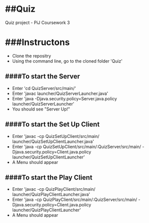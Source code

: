 ##Quiz
====

Quiz project - PiJ Coursework 3


###Instructons
===========
* Clone the repositry
* Using the command line, go to the cloned folder 'Quiz'

####To start the Server
-------------------
* Enter 'cd QuizServer/src/main/'
* Enter 'javac launcher/QuizServerLauncher.java'
* Enter 'java -Djava.security.policy=Server.java.policy launcher/QuizServerLauncher'
* You should see "Server Up!"

####To start the Set Up Client
--------------------------
* Enter 'javac -cp QuizSetUpClient/src/main/ launcher/QuizSetUpClientLauncher.java'
* Enter 'java -cp QuizSetUpClient/src/main/:QuizServer/src/main/ -Djava.security.policy=Client.java.policy launcher/QuizSetUpClientLauncher'
* A Menu should appear

####To start the Play Client
------------------------
* Enter 'javac -cp QuizPlayClient/src/main/ launcher/QuizPlayClientLauncher.java'
* Enter 'java -cp QuizPlayClient/src/main/:QuizServer/src/main/ -Djava.security.policy=Client.java.policy launcher/QuizPlayClientLauncher'
* A Menu should appear
